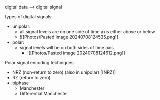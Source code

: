 
digital data --> digital signal

types of digital signals:
- unipolar:
	- all signal levels are on one side of time axis either above or below
	- ![[Photos/Pasted image 20240708124535.png]]
- polar:
	- signal levels will be on both sides of time axis
		- ![[Photos/Pasted image 20240708124612.png]]


Polar signal encoding techniques:
- NRZ (non-return to zero) (also in unipolar) [[NRZ]]
- RZ (return to zero)
- biphase
	- Manchester
	- Differential Manchester
	